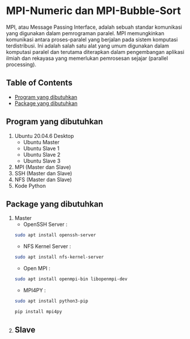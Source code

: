 # MPI-Numeric dan MPI-Bubble-Sort
MPI, atau Message Passing Interface, adalah sebuah standar komunikasi yang digunakan dalam pemrograman paralel. MPI memungkinkan komunikasi antara proses-paralel yang berjalan pada sistem komputasi terdistribusi. Ini adalah salah satu alat yang umum digunakan dalam komputasi paralel dan terutama diterapkan dalam pengembangan aplikasi ilmiah dan rekayasa yang memerlukan pemrosesan sejajar (parallel processing).
## Table of Contents
- [Program yang dibutuhkan](#program-yang-dibutuhkan)
- [Package yang dibutuhkan](#package-yang-dibutuhkan)
## Program yang dibutuhkan
1. Ubuntu 20.04.6 Desktop
   - Ubuntu Master
   - Ubuntu Slave 1
   - Ubuntu Slave 2
   - Ubuntu Slave 3
2. MPI (Master dan Slave)
3. SSH (Master dan Slave)
4. NFS (Master dan Slave)
5. Kode Python
## Package yang dibutuhkan
1. Master
   - OpenSSH Server :
   ```bash
   sudo apt install openssh-server
   ```
   - NFS Kernel Server :
   ```bash
   sudo apt install nfs-kernel-server
   ```
   - Open MPI :
   ```bash
   sudo apt install openmpi-bin libopenmpi-dev
   ```
   - MPI4PY :
   ```bash
   sudo apt install python3-pip
   ```
   ```bash
   pip install mpi4py
   ```
2. Slave
   - 
